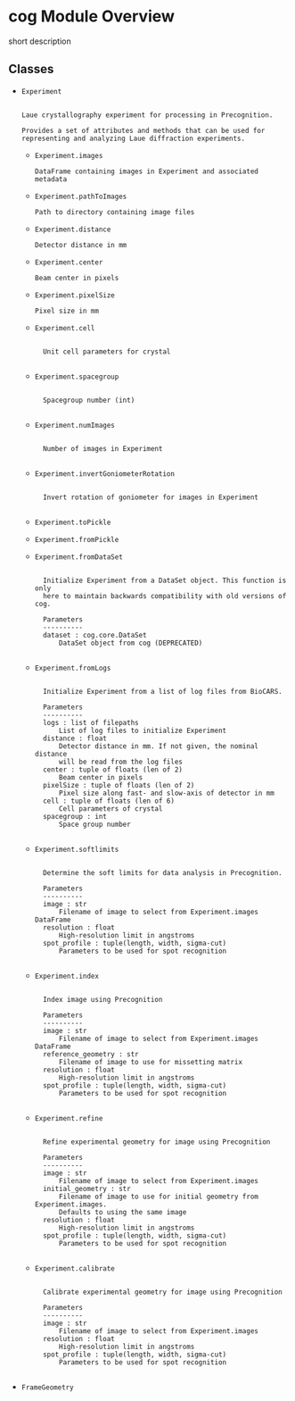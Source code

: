 # **cog** Module Overview

short description

## Classes
* `Experiment`

    ```
    
    Laue crystallography experiment for processing in Precognition.

    Provides a set of attributes and methods that can be used for
    representing and analyzing Laue diffraction experiments.
    
    ```

  * `Experiment.images`

      ```
      DataFrame containing images in Experiment and associated metadata
      ```

  * `Experiment.pathToImages`

      ```
      Path to directory containing image files
      ```

  * `Experiment.distance`

      ```
      Detector distance in mm
      ```

  * `Experiment.center`

      ```
      Beam center in pixels
      ```

  * `Experiment.pixelSize`

      ```
      Pixel size in mm
      ```

  * `Experiment.cell`

      ```
      
        Unit cell parameters for crystal
        
      ```

  * `Experiment.spacegroup`

      ```
      
        Spacegroup number (int)
        
      ```

  * `Experiment.numImages`

      ```
      
        Number of images in Experiment
        
      ```

  * `Experiment.invertGoniometerRotation`

      ```
      
        Invert rotation of goniometer for images in Experiment
        
      ```

  * `Experiment.toPickle`
  * `Experiment.fromPickle`
  * `Experiment.fromDataSet`

      ```
      
        Initialize Experiment from a DataSet object. This function is only
        here to maintain backwards compatibility with old versions of cog.

        Parameters
        ----------
        dataset : cog.core.DataSet
            DataSet object from cog (DEPRECATED)
        
      ```

  * `Experiment.fromLogs`

      ```
      
        Initialize Experiment from a list of log files from BioCARS.

        Parameters
        ----------
        logs : list of filepaths
            List of log files to initialize Experiment
        distance : float
            Detector distance in mm. If not given, the nominal distance
            will be read from the log files
        center : tuple of floats (len of 2)
            Beam center in pixels
        pixelSize : tuple of floats (len of 2)
            Pixel size along fast- and slow-axis of detector in mm
        cell : tuple of floats (len of 6)
            Cell parameters of crystal
        spacegroup : int
            Space group number
        
      ```

  * `Experiment.softlimits`

      ```
      
        Determine the soft limits for data analysis in Precognition.

        Parameters
        ----------
        image : str
            Filename of image to select from Experiment.images DataFrame
        resolution : float
            High-resolution limit in angstroms
        spot_profile : tuple(length, width, sigma-cut)
            Parameters to be used for spot recognition
        
      ```

  * `Experiment.index`

      ```
      
        Index image using Precognition

        Parameters
        ----------
        image : str
            Filename of image to select from Experiment.images DataFrame
        reference_geometry : str
            Filename of image to use for missetting matrix
        resolution : float
            High-resolution limit in angstroms
        spot_profile : tuple(length, width, sigma-cut)
            Parameters to be used for spot recognition
        
      ```

  * `Experiment.refine`

      ```
      
        Refine experimental geometry for image using Precognition

        Parameters
        ----------
        image : str
            Filename of image to select from Experiment.images
        initial_geometry : str
            Filename of image to use for initial geometry from Experiment.images.
            Defaults to using the same image
        resolution : float
            High-resolution limit in angstroms
        spot_profile : tuple(length, width, sigma-cut)
            Parameters to be used for spot recognition
        
      ```

  * `Experiment.calibrate`

      ```
      
        Calibrate experimental geometry for image using Precognition

        Parameters
        ----------
        image : str
            Filename of image to select from Experiment.images
        resolution : float
            High-resolution limit in angstroms
        spot_profile : tuple(length, width, sigma-cut)
            Parameters to be used for spot recognition
        
      ```

* `FrameGeometry`





